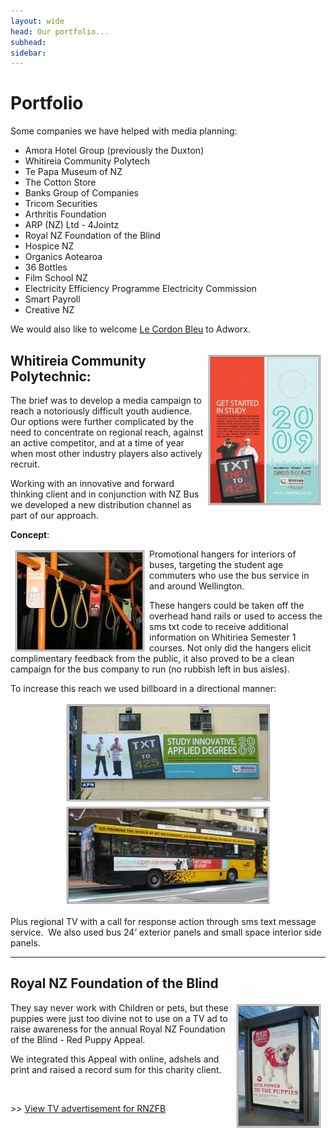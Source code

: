 ```yaml
---
layout: wide
head: Our portfolio...
subhead: 
sidebar:
---
```


# Portfolio

Some companies we have helped with media planning:

* Amora Hotel Group (previously the Duxton)
* Whitireia Community Polytech
* Te Papa Museum of NZ
* The Cotton Store
* Banks Group of Companies
* Tricom Securities
* Arthritis Foundation
* ARP (NZ) Ltd - 4Jointz
* Royal NZ Foundation of the Blind
* Hospice NZ
* Organics Aotearoa
* 36 Bottles
* Film School NZ
* Electricity Efficiency Programme Electricity Commission
* Smart Payroll
* Creative NZ

We would also like to welcome <a href="http://www.lecordonbleu.co.nz">Le Cordon Bleu</a> to Adworx.

<h2><img border="0" src="images/hanger_content_web.jpg" width="173" height="234" align="right" style="border: 3px double #808080" hspace="8" vspace="3">Whitireia Community Polytechnic:</h2>

The brief was to develop a media campaign to reach a notoriously difficult youth audience. Our options were further complicated by the need to concentrate on regional reach, against an active competitor, and at a time of year when most other industry players also actively recruit.

Working with an innovative and forward thinking client and in conjunction with NZ Bus we developed a new distribution channel as part of our approach.

**Concept**:

<p>
<img border="0" src="images/bus_hangers_web.jpg" width="200" height="155" style="border: 3px double #808080" align="left" hspace="8" vspace="3">Promotional 
hangers for interiors of buses, targeting the student age commuters who use the 
bus service in and around Wellington.&nbsp; </p>

These hangers could be taken off the overhead hand rails or used to access the sms txt code to receive additional information on Whitiriea Semester 1 courses. Not only did the hangers elicit complimentary feedback from the public, it also proved to be a clean campaign for the bus company to run (no rubbish left in bus aisles).

To increase this reach we used billboard in a directional manner:

<p style="text-align: center">
<img border="0" src="images/billboard_polytech.jpg" width="319" height="149" style="border: 3px double #808080" hspace="8" vspace="3"><img border="0" src="images/bus_polytech.jpg" width="318" height="149" style="border: 3px double #808080" hspace="8" vspace="3"></p>

Plus regional TV with a call for response action through sms text message service.&nbsp; We also used bus 24’ exterior panels and small space interior side panels.

<hr>
<h2>Royal NZ Foundation of the Blind</h2>

<p>
<img border="0" src="images/puppy_adshel_sml.jpg" width="128" height="191" style="border: 3px double #808080" align="right" hspace="8" vspace="3">They 
say never work with Children or pets, but these puppies were just too divine not 
to use on a TV ad to raise awareness for the annual Royal NZ Foundation of the 
Blind - Red Puppy Appeal. </p>

We integrated this Appeal with online, adshels and print and raised a record 
sum for this charity client.

<p>&nbsp;</p>
<p>&gt;&gt; <a href="puppy_appeal.html">View TV advertisement for RNZFB</a></p>
